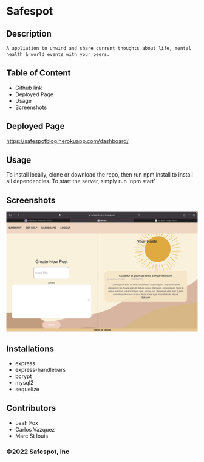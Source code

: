 # Safespot 

## Description
    A appliation to unwind and share current thoughts about life, mental health & world events with your peers. 

## Table of Content
- Github link
- Deployed Page
- Usage
- Screenshots

## Deployed Page

https://safespotblog.herokuapp.com/dashboard/

## Usage

To install locally, clone or download the repo, then run npm install to install all dependencies. To start the server, simply run 'npm start'

## Screenshots
![](public/stylesheets/images/safespot.png)



## Installations
- express
- express-handlebars
- bcrypt
- mysql2
- sequelize

## Contributors 
- Leah Fox 
- Carlos Vazquez
- Marc St louis

### ©️2022 Safespot, Inc 
